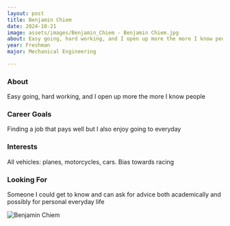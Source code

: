 ```yaml
---
layout: post
title: Benjamin Chiem 
date: 2024-10-21
image: assets/images/Benjamin_Chiem - Benjamin Chiem.jpg
about: Easy going, hard working, and I open up more the more I know people
year: Freshman
major: Mechanical Engineering

---
```


### About

Easy going, hard working, and I open up more the more I know people

### Career Goals

Finding a job that pays well but I also enjoy going to everyday

### Interests

All vehicles: planes, motorcycles, cars. Bias towards racing

### Looking For

Someone I could get to know and can ask for advice both academically and possibly for personal everyday life

<div class="text-center my-5">
    <img src="https://sase-drexel.github.io/mentorship-2024/assets/images/Benjamin_Chiem - Benjamin Chiem.jpg" alt="Benjamin Chiem" class="rounded post-img" />
</div>
